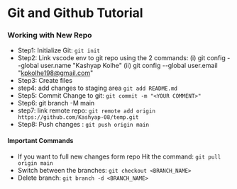 # Git and Github Tutorial

### **Working with New Repo**

* Step1: Initialize Git: ```git init```
* Step2: Link vscode env to git repo using the 2 commands:
(i) git config --global user.name "Kashyap Kolhe"
(ii) git config --global user.email "kpkolhe198@gmail.com"
* Step3: Create files
* step4: add changes to staging area ```git add README.md```
* Step5: Commit Change to git: ```git commit -m "<YOUR COMMENT>"```
* Step6: git branch -M main
* step7: link remote repo: ```git remote add origin https://github.com/Kashyap-08/temp.git```
* Step8: Push changes : ```git push origin main```

#### Important Commands
* If you want to full new changes form repo Hit the command: ```git pull origin main```
* Switch between the branches: ```git checkout <BRANCH_NAME>```
* Delete branch: ```git branch -d <BRANCH_NAME>```
